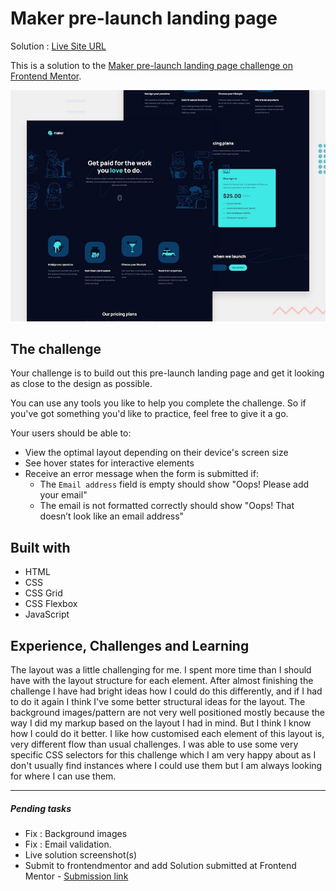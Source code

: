 #  Maker pre-launch landing page

Solution : [Live Site URL](https://frontend-mentor-challenges-ecru.vercel.app/maker-pre-launch-landing-page/)

This is a solution to the [Maker pre-launch landing page challenge on Frontend Mentor](https://www.frontendmentor.io/challenges/maker-prelaunch-landing-page-WVZIJtKLd).

![Design preview for the Maker pre-launch landing page coding challenge](./preview.jpg)


## The challenge

Your challenge is to build out this pre-launch landing page and get it looking as close to the design as possible.

You can use any tools you like to help you complete the challenge. So if you've got something you'd like to practice, feel free to give it a go.

Your users should be able to:

- View the optimal layout depending on their device's screen size
- See hover states for interactive elements
- Receive an error message when the form is submitted if:
  - The `Email address` field is empty should show "Oops! Please add your email"
  - The email is not formatted correctly should show "Oops! That doesn’t look like an email address"

## Built with 
- HTML
- CSS
- CSS Grid
- CSS Flexbox
- JavaScript

## Experience, Challenges and Learning

The layout was a little challenging for me. I spent more time than I should have with the layout structure for each element. After almost finishing the challenge I have had bright ideas how I could do this differently, and if I had to do it again I think I've some better structural ideas for the layout. 
The background images/pattern are not very well positioned mostly because the way I did my markup based on the layout I had in mind. But I think I know how I could do it better. 
I like how customised each element of this layout is, very different flow than usual challenges. 
I was able to use some very specific CSS selectors for this challenge which I am very happy about as I don't usually find instances where I could use them but I am always looking for where I can use them. 

----

##### Pending tasks 

- Fix : Background images
- Fix : Email validation.
- Live solution screenshot(s)
- Submit to frontendmentor and add Solution submitted at Frontend Mentor - [Submission link]()